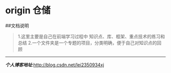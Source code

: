 # origin 仓储

##文档说明
> 1.这里主要是自己在前端学习过程中 知识点、库、框架、重点技术的练习和总结
> 2.一个文件夹是一个专题的项目，分类明确，便于自己对知识点的回顾
---
***个人博客地址***:http://blog.csdn.net/lei2350934xj
